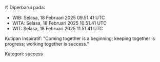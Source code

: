 ⏰ Diperbarui pada:
- WIB: Selasa, 18 Februari 2025 09.51.41 UTC
- WITA: Selasa, 18 Februari 2025 10.51.41 UTC
- WIT: Selasa, 18 Februari 2025 11.51.41 UTC

Kutipan Inspiratif:
"Coming together is a beginning; keeping together is progress; working together is success."


Kategori: success

